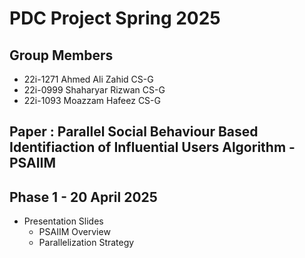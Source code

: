 # PDC Project Spring 2025
## Group Members
 - 22i-1271 Ahmed Ali Zahid CS-G
 - 22i-0999 Shaharyar Rizwan CS-G
 - 22i-1093 Moazzam Hafeez CS-G

## Paper : Parallel Social Behaviour Based Identifiaction of Influential Users Algorithm - PSAIIM
## Phase 1 - 20 April 2025
 - Presentation Slides
   * PSAIIM Overview
   * Parallelization Strategy
